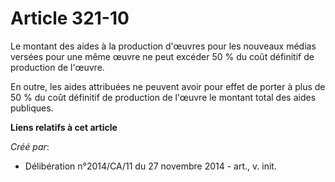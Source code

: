 # Article 321-10

Le montant des aides à la production d'œuvres pour les nouveaux médias versées pour une même œuvre ne peut excéder 50 % du
coût définitif de production de l'œuvre. 

En outre, les aides attribuées ne peuvent avoir pour effet de porter à plus de 50 % du coût définitif de production de
l'œuvre le montant total des aides publiques.

**Liens relatifs à cet article**

_Créé par_:

  - Délibération n°2014/CA/11 du 27 novembre 2014 - art., v. init.
